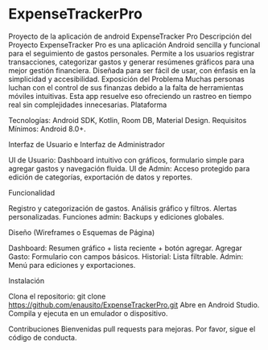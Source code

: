 # ExpenseTrackerPro
Proyecto de la aplicación de android
ExpenseTracker Pro
Descripción del Proyecto
ExpenseTracker Pro es una aplicación Android sencilla y funcional para el seguimiento de gastos personales. Permite a los usuarios registrar transacciones, categorizar gastos y generar resúmenes gráficos para una mejor gestión financiera. Diseñada para ser fácil de usar, con énfasis en la simplicidad y accesibilidad.
Exposición del Problema
Muchas personas luchan con el control de sus finanzas debido a la falta de herramientas móviles intuitivas. Esta app resuelve eso ofreciendo un rastreo en tiempo real sin complejidades innecesarias.
Plataforma

Tecnologías: Android SDK, Kotlin, Room DB, Material Design.
Requisitos Mínimos: Android 8.0+.

Interfaz de Usuario e Interfaz de Administrador

UI de Usuario: Dashboard intuitivo con gráficos, formulario simple para agregar gastos y navegación fluida.
UI de Admin: Acceso protegido para edición de categorías, exportación de datos y reportes.

Funcionalidad

Registro y categorización de gastos.
Análisis gráfico y filtros.
Alertas personalizadas.
Funciones admin: Backups y ediciones globales.

Diseño (Wireframes o Esquemas de Página)

Dashboard: Resumen gráfico + lista reciente + botón agregar.
Agregar Gasto: Formulario con campos básicos.
Historial: Lista filtrable.
Admin: Menú para ediciones y exportaciones.

Instalación

Clona el repositorio: git clone https://github.com/enausito/ExpenseTrackerPro.git
Abre en Android Studio.
Compila y ejecuta en un emulador o dispositivo.

Contribuciones
Bienvenidas pull requests para mejoras. Por favor, sigue el código de conducta.

